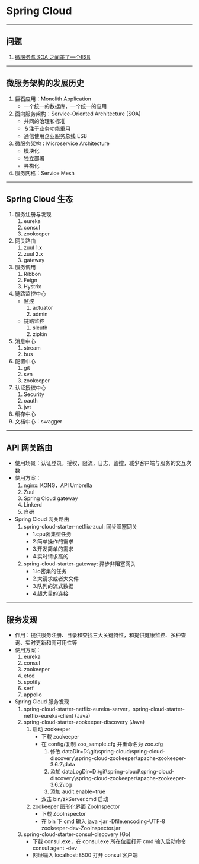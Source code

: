 # Spring Cloud

---
## 问题
1. [微服务与 SOA 之间差了一个ESB](https://blog.csdn.net/jdk2006/article/details/51695416)
---
## 微服务架构的发展历史
1. 巨石应用：Monolith Application
    - 一个统一的数据库，一个统一的应用
2. 面向服务架构：Service-Oriented Architecture (SOA)
    - 共同的治理和标准
    - 专注于业务功能重用
    - 通信使用企业服务总线 ESB
3. 微服务架构：Microservice Architecture
    - 模块化
    - 独立部署
    - 异构化
4. 服务网格：Service Mesh
---
## Spring Cloud 生态
1. 服务注册与发现
    1. eureka
    2. consul
    3. zookeeper
2. 网关路由
    1. zuul 1.x
    2. zuul 2.x
    3. gateway
3. 服务调用
    1. Ribbon
    2. Feign
    3. Hystrix
4. 链路监控中心
    - 监控
        1. actuator
        2. admin
    - 链路监控
        1. sleuth
        2. zipkin
5. 消息中心
    1. stream
    2. bus
6. 配置中心
    1. git
    2. svn
    3. zookeeper
7. 认证授权中心
    1. Security
    2. oauth
    3. jwt
8. 缓存中心
9. 文档中心：swagger
---
## API 网关路由
- 使用场景：认证登录，授权，限流，日志，监控，减少客户端与服务的交互次数
- 使用方案：
    1. nginx: KONG，API Umbrella
    2. Zuul
    3. Spring Cloud gateway
    4. Linkerd
    5. 自研
- Spring Cloud 网关路由
    1. spring-cloud-starter-netflix-zuul: 同步阻塞网关
        - 1.cpu密集型任务
        - 2.简单操作的需求
        - 3.开发简单的需求
        - 4.实时请求高的
    2. spring-cloud-starter-gateway: 异步非阻塞网关
        - 1.io密集的任务
        - 2.大请求或者大文件
        - 3.队列的流式数据
        - 4.超大量的连接
---
## 服务发现
- 作用：提供服务注册、目录和查找三大关键特性，和提供健康监控、多种查询、实时更新和高可用性等
- 使用方案：
    1. eureka
    2. consul
    3. zookeeper
    4. etcd
    5. spotify
    6. serf
    7. appollo
- Spring Cloud 服务发现
    1. spring-cloud-starter-netflix-eureka-server，spring-cloud-starter-netflix-eureka-client (Java)
    2. spring-cloud-starter-zookeeper-discovery (Java)
        1. 启动 zookeeper 
            - 下载 zookeeper
            - 在 config/复制 zoo_sample.cfg 并重命名为 zoo.cfg
                1. 修改 dataDir=D:\\git\\spring-cloud\\spring-cloud-discovery\\spring-cloud-zookeeper\\apache-zookeeper-3.6.2\\data
                2. 添加 dataLogDir=D:\\git\\spring-cloud\\spring-cloud-discovery\\spring-cloud-zookeeper\\apache-zookeeper-3.6.2\\log
                3. 添加 audit.enable=true
            - 双击 bin/zkServer.cmd 启动
        2. zookeeper 图形化界面 ZooInspector
            - 下载 ZooInspector
            - 在 bin 下 cmd 输入 java -jar -Dfile.encoding-UTF-8 zookeeper-dev-ZooInspector.jar
    3. spring-cloud-starter-consul-discovery (Go)
        - 下载 consul.exe，在 consul.exe 所在位置打开 cmd 输入启动命令 consul agent -dev
        - 网址输入 localhost:8500 打开 consul 客户端